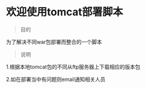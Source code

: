 # 欢迎使用tomcat部署脚本 

>目的

为了解决不同war包部署而整合的一个脚本

>说明

1.根据本地tomcat包的不同从ftp服务器上下载相应的版本包

2.如在部署当中有问题则email通知相关人员
